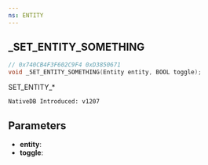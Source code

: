 ```yaml
---
ns: ENTITY
---
```

## _SET_ENTITY_SOMETHING

```c
// 0x740CB4F3F602C9F4 0xD3850671
void _SET_ENTITY_SOMETHING(Entity entity, BOOL toggle);
```

SET_ENTITY_*

```
NativeDB Introduced: v1207
```

## Parameters
* **entity**:
* **toggle**:
